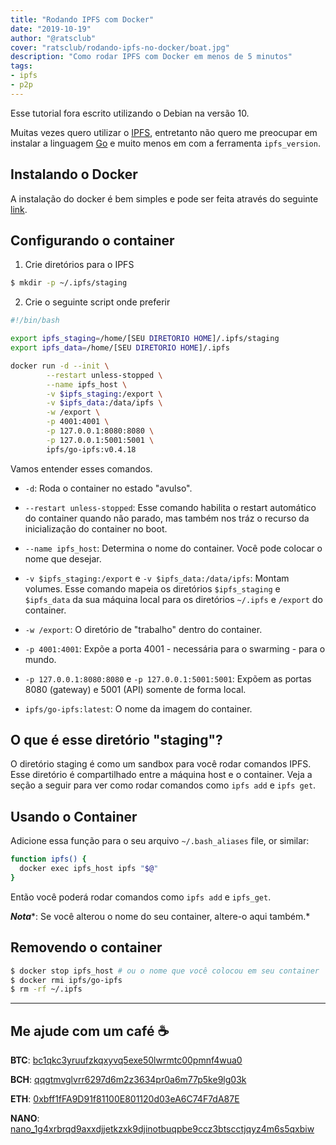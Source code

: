 ```yaml
---
title: "Rodando IPFS com Docker"
date: "2019-10-19"
author: "@ratsclub"
cover: "ratsclub/rodando-ipfs-no-docker/boat.jpg"
description: "Como rodar IPFS com Docker em menos de 5 minutos"
tags:
- ipfs
- p2p
---
```


Esse tutorial fora escrito utilizando o Debian na versão 10.

Muitas vezes quero utilizar o [IPFS](https://ipfs.io/ipns/ipfs.io/), entretanto não quero me preocupar em instalar a linguagem [Go](https://golang.org/) e muito menos em com a ferramenta ``ipfs_version``.

## Instalando o Docker

A instalação do docker é bem simples e pode ser feita através do seguinte [link](https://docs.docker.com/install/linux/docker-ce/debian/).

## Configurando o container

1. Crie diretórios para o IPFS
```bash
$ mkdir -p ~/.ipfs/staging
```

2. Crie o seguinte script onde preferir
```bash
#!/bin/bash

export ipfs_staging=/home/[SEU DIRETORIO HOME]/.ipfs/staging
export ipfs_data=/home/[SEU DIRETORIO HOME]/.ipfs

docker run -d --init \
        --restart unless-stopped \
        --name ipfs_host \
        -v $ipfs_staging:/export \
        -v $ipfs_data:/data/ipfs \
        -w /export \
        -p 4001:4001 \
        -p 127.0.0.1:8080:8080 \
        -p 127.0.0.1:5001:5001 \
        ipfs/go-ipfs:v0.4.18
```
Vamos entender esses comandos.

- ``-d``: Roda o container no estado "avulso".

- ``--restart unless-stopped``: Esse comando habilita o restart automático do container quando não parado, mas também nos tráz o recurso da inicialização do container no boot.

- ``--name ipfs_host``: Determina o nome do container. Você pode colocar o nome que desejar.

- ``-v $ipfs_staging:/export`` e ``-v $ipfs_data:/data/ipfs``: Montam volumes. Esse comando mapeia os diretórios ``$ipfs_staging`` e ``$ipfs_data`` da sua máquina local para os diretórios ``~/.ipfs`` e ``/export`` do container.

- ``-w /export``: O diretório de "trabalho" dentro do container.

- ``-p 4001:4001``: Expõe a porta 4001 - necessária para o swarming - para o mundo.

- ``-p 127.0.0.1:8080:8080`` e ``-p 127.0.0.1:5001:5001``: Expõem as portas 8080 (gateway) e 5001 (API) somente de forma local.

- ``ipfs/go-ipfs:latest``: O nome da imagem do container.

## O que é esse diretório "staging"?

O diretório staging é como um sandbox para você rodar comandos IPFS. Esse diretório é compartilhado entre a máquina host e o container. Veja a seção a seguir para ver como rodar comandos como ``ipfs add`` e ``ipfs get``.

## Usando o Container

Adicione essa função para o seu arquivo ``~/.bash_aliases`` file, or similar:

```bash
function ipfs() {
  docker exec ipfs_host ipfs "$@"
}
```
Então você poderá rodar comandos como ``ipfs add`` e ``ipfs_get``.

***Nota****: Se você alterou o nome do seu container, altere-o aqui também.*

## Removendo o container

```bash
$ docker stop ipfs_host # ou o nome que você colocou em seu container
$ docker rmi ipfs/go-ipfs
$ rm -rf ~/.ipfs
```

---

## Me ajude com um café ☕

**BTC**: [bc1qkc3yruufzkqxyvq5exe50lwrmtc00pmnf4wua0](bitcoin:bc1qkc3yruufzkqxyvq5exe50lwrmtc00pmnf4wua0)

**BCH**: [qqgtmvglvrr6297d6m2z3634pr0a6m77p5ke9lg03k](bitcoincash:qqgtmvglvrr6297d6m2z3634pr0a6m77p5ke9lg03k)

**ETH**: [0xbff1fFA9D91f81100E801120d03eA6C74F7dA87E](ethereum:0xbff1fFA9D91f81100E801120d03eA6C74F7dA87E)

**NANO**: [nano_1g4xrbrqd9axxdjjetkzxk9djinotbuqpbe9ccz3btscctjqyz4m6s5qxbiw](nano:nano_1g4xrbrqd9axxdjjetkzxk9djinotbuqpbe9ccz3btscctjqyz4m6s5qxbiw)